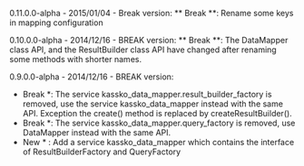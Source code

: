 0.11.0.0-alpha - 2015/01/04 - Break version:
** Break **: Rename some keys in mapping configuration

0.10.0.0-alpha - 2014/12/16 - BREAK version:
** Break **: The DataMapper class API, and the ResultBuilder class API have changed after renaming some methods with shorter names.

0.9.0.0-alpha - 2014/12/16 - BREAK version:
* Break *: The service kassko_data_mapper.result_builder_factory is removed, use the service kassko_data_mapper instead with the same API. Exception the create() method is replaced by createResultBuilder().
* Break *: The service kassko_data_mapper.query_factory is removed, use DataMapper instead with the same API.
* New * : Add a service kassko_data_mapper which contains the interface of ResultBuilderFactory and QueryFactory
